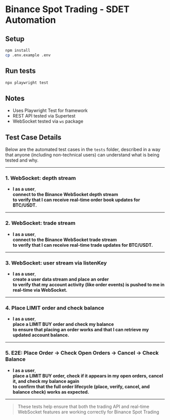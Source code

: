 # Binance Spot Trading - SDET Automation

## Setup
```bash
npm install
cp .env.example .env
```

## Run tests
```bash
npx playwright test
```

## Notes
- Uses Playwright Test for framework
- REST API tested via Supertest
- WebSocket tested via `ws` package

## Test Case Details

Below are the automated test cases in the `tests` folder, described in a way that anyone (including non-technical users) can understand what is being tested and why.

---

### 1. WebSocket: depth stream

- **I as a user**,  
  **connect to the Binance WebSocket depth stream**  
  **to verify that I can receive real-time order book updates for BTC/USDT.**

---

### 2. WebSocket: trade stream

- **I as a user**,  
  **connect to the Binance WebSocket trade stream**  
  **to verify that I can receive real-time trade updates for BTC/USDT.**

---

### 3. WebSocket: user stream via listenKey

- **I as a user**,  
  **create a user data stream and place an order**  
  **to verify that my account activity (like order events) is pushed to me in real-time via WebSocket.**

---

### 4. Place LIMIT order and check balance

- **I as a user**,  
  **place a LIMIT BUY order and check my balance**  
  **to ensure that placing an order works and that I can retrieve my updated account balance.**

---

### 5. E2E: Place Order -> Check Open Orders -> Cancel -> Check Balance

- **I as a user**,  
  **place a LIMIT BUY order, check if it appears in my open orders, cancel it, and check my balance again**  
  **to confirm that the full order lifecycle (place, verify, cancel, and balance check) works as expected.**

---

> These tests help ensure that both the trading API and real-time WebSocket features are working correctly for Binance Spot Trading
